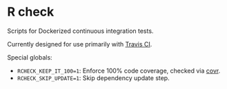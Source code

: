# R check

Scripts for Dockerized continuous integration tests.

Currently designed for use primarily with [Travis CI][].

Special globals:

- `RCHECK_KEEP_IT_100=1`: Enforce 100% code coverage, checked via [covr][].
- `RCHECK_SKIP_UPDATE=1`: Skip dependency update step.

[covr]: https://cran.r-project.org/package=covr
[travis ci]: https://travis-ci.com/

